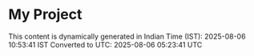 # My Project

This content is dynamically generated in Indian Time (IST): 2025-08-06 10:53:41 IST
Converted to UTC: 2025-08-06 05:23:41 UTC
